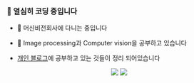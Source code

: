 ### 👋 열심히 코딩 중입니다

- 🌱 머신비전회사에 다니는 중입니다

- 🌱 Image processing과 Computer vision을 공부하고 있습니다


- [개인 블로그](https://blog.naver.com/kimmin2_)에 공부하고 있는 것들이 정리 되어있습니다


<p align="center">
<a href="https://blog.naver.com/kimmin2_"><img src="https://img.shields.io/badge/-Tech%20Blog-green"/></a>
<a href="mailto: kimminyi22@gmail.com" title="mini's mail : kimminyi22@gmail.com"><img src="https://img.shields.io/badge/-G%20mail-red"></a>
</p>

<!--
**kim-mini/kim-mini** is a ✨ _special_ ✨ repository because its `README.md` (this file) appears on your GitHub profile.

Here are some ideas to get you started:

- 🔭 I’m currently working on ...
- 🌱 I’m currently learning ...
- 👯 I’m looking to collaborate on ...
- 🤔 I’m looking for help with ...
- 💬 Ask me about ...
- 📫 How to reach me: ...
- 😄 Pronouns: ...
- ⚡ Fun fact: ...
-->
